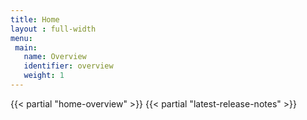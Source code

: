 ```yaml
---
title: Home
layout : full-width
menu:
 main:
   name: Overview
   identifier: overview
   weight: 1 
---
```


{{< partial "home-overview" >}}
{{< partial "latest-release-notes" >}}
